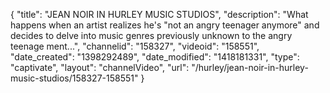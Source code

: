 {
    "title": "JEAN NOIR IN HURLEY MUSIC STUDIOS",
    "description": "What happens when an artist realizes he's \"not an angry teenager anymore\" and decides to delve into music genres previously unknown to the angry teenage ment...",
    "channelid": "158327",
    "videoid": "158551",
    "date_created": "1398292489",
    "date_modified": "1418181331",
    "type": "captivate",
    "layout": "channelVideo",
    "url": "\/hurley\/jean-noir-in-hurley-music-studios\/158327-158551"
}